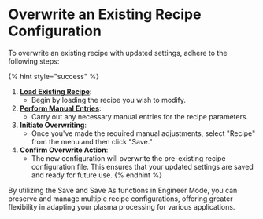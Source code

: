 # Overwrite an Existing Recipe Configuration

To overwrite an existing recipe with updated settings, adhere to the following steps:

{% hint style="success" %}
1. [**Load Existing Recipe**](../operator-mode/load-a-recipe.md):
   * Begin by loading the recipe you wish to modify.
2. [**Perform Manual Entries**](manual-recipe-setpoints.md):
   * Carry out any necessary manual entries for the recipe parameters.
3. **Initiate Overwriting**:
   * Once you've made the required manual adjustments, select "Recipe" from the menu and then click "Save."
4. **Confirm Overwrite Action**:
   * The new configuration will overwrite the pre-existing recipe configuration file. This ensures that your updated settings are saved and ready for future use.
{% endhint %}

By utilizing the Save and Save As functions in Engineer Mode, you can preserve and manage multiple recipe configurations, offering greater flexibility in adapting your plasma processing for various applications.
